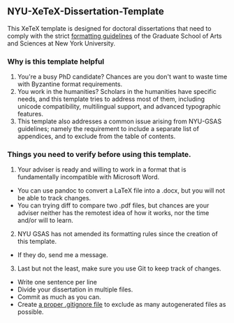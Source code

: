 ## NYU-XeTeX-Dissertation-Template
This XeTeX template is designed for doctoral dissertations that need to comply with the strict [formatting guidelines](http://gsas.nyu.edu/content/dam/nyu-as/gsas/documents/dissertationsubmissionrelated/Doctoral%20Dissertation%20Formatting%20Requirements%2010-09-15.pdf "formatting guidelines") of the Graduate School of Arts and Sciences at New York University. 

### Why is this template helpful
1. You're a busy PhD candidate? Chances are you don't want to waste time with Byzantine format requirements.
2. You work in the humanities? Scholars in the humanities have specific needs, and this template tries to address most of them, including unicode compatibility, multilingual support, and advanced typographic features.
3. This template also addresses a common issue arising from NYU-GSAS guidelines; namely the requirement to include a separate list of appendices, and to exclude from the table of contents. 

### Things you need to verify before using this template.
1. Your adviser is ready and willing to work in a format that is fundamentally incompatible with Microsoft Word.
  * You can use pandoc to convert a LaTeX file into a .docx, but you will not be able to track changes.
  * You can trying diff to compare two .pdf files, but chances are your adviser neither has the remotest idea of how it works, nor the time and/or will to learn.
2. NYU GSAS has not amended its formatting rules since the creation of this template.
  * If they do, send me a message.
3. Last but not the least, make sure you use Git to keep track of changes.
  * Write one sentence per line
  * Divide your dissertation in multiple files.
  * Commit as much as you can.
  * Create [a proper .gitignore file](https://gist.github.com/kogakure/149016 "a proper .gitignore file") to exclude as many autogenerated files as possible.
